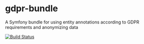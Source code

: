 # gdpr-bundle
A Symfony bundle for using entity annotations according to GDPR requirements and anonymizing data

[![Build Status](https://travis-ci.org/superbrave/gdpr-bundle.svg?branch=master)](https://travis-ci.org/superbrave/gdpr-bundle)
